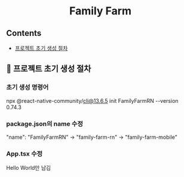 <h1 align='center'>
Family Farm
</h1>

## Contents

- [프로젝트 초기 생성 절차](#-프로젝트-초기-생성-절차)

## 📖 프로젝트 초기 생성 절차

### 초기 생성 명령어

npx @react-native-community/cli@13.6.5 init FamilyFarmRN --version 0.74.3

### package.json의 name 수정

"name": "FamilyFarmRN"
-> "family-farm-rn"
-> "family-farm-mobile"

### App.tsx 수정

Hello World만 남김
